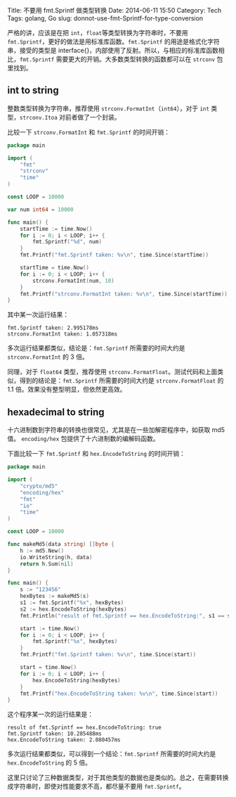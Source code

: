 Title: 不要用 fmt.Sprintf 做类型转换
Date: 2014-06-11 15:50
Category: Tech
Tags: golang, Go
slug: donnot-use-fmt-Sprintf-for-type-conversion

严格的讲，应该是在把 `int`，`float`等类型转换为字符串时，不要用 `fmt.Sprintf`，更好的做法是用标准库函数。`fmt.Sprintf` 的用途是格式化字符串，接受的类型是 interface{}，内部使用了反射。所以，与相应的标准库函数相比，`fmt.Sprintf` 需要更大的开销。大多数类型转换的函数都可以在 `strconv` 包里找到。

## int to string

整数类型转换为字符串，推荐使用 `strconv.FormatInt`（`int64`），对于 `int` 类型，`strconv.Itoa` 对前者做了一个封装。

比较一下 `strconv.FormatInt` 和 `fmt.Sprintf` 的时间开销：

```go
package main

import (
	"fmt"
	"strconv"
	"time"
)

const LOOP = 10000

var num int64 = 10000

func main() {
	startTime := time.Now()
	for i := 0; i < LOOP; i++ {
		fmt.Sprintf("%d", num)
	}
	fmt.Printf("fmt.Sprintf taken: %v\n", time.Since(startTime))

	startTime = time.Now()
	for i := 0; i < LOOP; i++ {
		strconv.FormatInt(num, 10)
	}
	fmt.Printf("strconv.FormatInt taken: %v\n", time.Since(startTime))
}
```

其中某一次运行结果：

```text
fmt.Sprintf taken: 2.995178ms
strconv.FormatInt taken: 1.057318ms
```

多次运行结果都类似，结论是：`fmt.Sprintf` 所需要的时间大约是 `strconv.FormatInt` 的 3 倍。

同理，对于 `float64` 类型，推荐使用 `strconv.FormatFloat`。测试代码和上面类似，得到的结论是：`fmt.Sprintf` 所需要的时间大约是 `strconv.FormatFloat` 的 1.1 倍。效果没有整型明显，但依然更高效。

## hexadecimal to string

十六进制数到字符串的转换也很常见，尤其是在一些加解密程序中，如获取 md5 值。 `encoding/hex` 包提供了十六进制数的编解码函数。

下面比较一下 `fmt.Sprintf` 和 `hex.EncodeToString` 的时间开销：

```go
package main

import (
	"crypto/md5"
	"encoding/hex"
	"fmt"
	"io"
	"time"
)

const LOOP = 10000

func makeMd5(data string) []byte {
	h := md5.New()
	io.WriteString(h, data)
	return h.Sum(nil)
}

func main() {
	s := "123456"
	hexBytes := makeMd5(s)
	s1 := fmt.Sprintf("%x", hexBytes)
	s2 := hex.EncodeToString(hexBytes)
    fmt.Println("result of fmt.Sprintf == hex.EncodeToString:", s1 == s2) // 确保结果一致

	start := time.Now()
	for i := 0; i < LOOP; i++ {
		fmt.Sprintf("%x", hexBytes)
	}
	fmt.Printf("fmt.Sprintf taken: %v\n", time.Since(start))

	start = time.Now()
	for i := 0; i < LOOP; i++ {
		hex.EncodeToString(hexBytes)
	}
	fmt.Printf("hex.EncodeToString taken: %v\n", time.Since(start))
}
```

这个程序某一次的运行结果是：

```text
result of fmt.Sprintf == hex.EncodeToString: true
fmt.Sprintf taken: 10.285488ms
hex.EncodeToString taken: 2.080457ms
```

多次运行结果都类似，可以得到一个结论：`fmt.Sprintf` 所需要的时间大约是 `hex.EncodeToString` 的 5 倍。

这里只讨论了三种数据类型，对于其他类型的数据也是类似的。总之，在需要转换成字符串时，即使对性能要求不高，都尽量不要用 `fmt.Sprintf`。